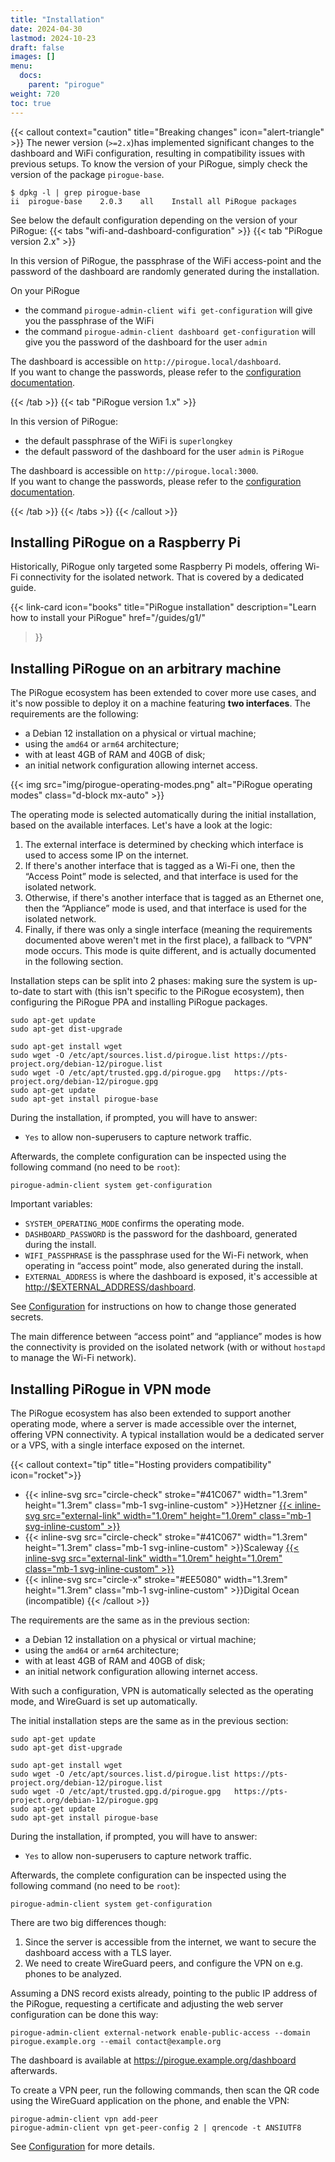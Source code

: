 ```yaml
---
title: "Installation"
date: 2024-04-30
lastmod: 2024-10-23
draft: false
images: []
menu:
  docs:
    parent: "pirogue"
weight: 720
toc: true
---
```

{{< callout context="caution" title="Breaking changes" icon="alert-triangle" >}}
The newer version (`>=2.x`)has implemented significant changes to the dashboard and WiFi configuration, resulting in compatibility issues with previous setups. To know the version of your PiRogue, simply check the version of the package `pirogue-base`.
```shell {title="PiRogue version 2.0.3 is installed"}
$ dpkg -l | grep pirogue-base
ii  pirogue-base    2.0.3    all    Install all PiRogue packages
```
See below the default configuration depending on the version of your PiRogue:
{{< tabs "wifi-and-dashboard-configuration" >}}
{{< tab "PiRogue version 2.x" >}}

In this version of PiRogue, the passphrase of the WiFi access-point and the password of the dashboard are randomly generated during the installation. 

On your PiRogue
* the command `pirogue-admin-client wifi get-configuration` will give you the passphrase of the WiFi
* the command `pirogue-admin-client dashboard get-configuration` will give you the password of the dashboard for the user `admin`

The dashboard is accessible on `http://pirogue.local/dashboard`.  
If you want to change the passwords, please refer to the [configuration documentation](/docs/pirogue/version_2.x/configuration/).

{{< /tab >}}
{{< tab "PiRogue version 1.x" >}}

In this version of PiRogue:

* the default passphrase of the WiFi is `superlongkey`
* the default password of the dashboard for the user `admin` is `PiRogue`

The dashboard is accessible on `http://pirogue.local:3000`.  
If you want to change the passwords, please refer to the [configuration documentation](/docs/pirogue/version_1.x/configuration/).

{{< /tab >}}
{{< /tabs >}}
{{< /callout >}}

## Installing PiRogue on a Raspberry Pi

Historically, PiRogue only targeted some Raspberry Pi models, offering Wi-Fi
connectivity for the isolated network. That is covered by a dedicated guide.

{{< link-card
  icon="books"
  title="PiRogue installation"
  description="Learn how to install your PiRogue"
  href="/guides/g1/"
>}}


## Installing PiRogue on an arbitrary machine

The PiRogue ecosystem has been extended to cover more use cases, and it's now
possible to deploy it on a machine featuring **two interfaces**. The
requirements are the following:

 - a Debian 12 installation on a physical or virtual machine;
 - using the `amd64` or `arm64` architecture;
 - with at least 4GB of RAM and 40GB of disk;
 - an initial network configuration allowing internet access.

{{< img src="img/pirogue-operating-modes.png" alt="PiRogue operating modes" class="d-block mx-auto" >}}

The operating mode is selected automatically during the initial installation,
based on the available interfaces. Let's have a look at the logic:

 1. The external interface is determined by checking which interface is used to
    access some IP on the internet.
 2. If there's another interface that is tagged as a Wi-Fi one, then the “Access
    Point” mode is selected, and that interface is used for the isolated
    network.
 3. Otherwise, if there's another interface that is tagged as an Ethernet one,
    then the “Appliance” mode is used, and that interface is used for the
    isolated network.
 4. Finally, if there was only a single interface (meaning the requirements
    documented above weren't met in the first place), a fallback to “VPN” mode
    occurs. This mode is quite different, and is actually documented in the
    following section.

Installation steps can be split into 2 phases: making sure the system is
up-to-date to start with (this isn't specific to the PiRogue ecosystem), then
configuring the PiRogue PPA and installing PiRogue packages.

```shell {title="Make sure the system is up-to-date"}
sudo apt-get update
sudo apt-get dist-upgrade
```

```shell {title="Configure the PiRogue PPA and install PiRogue packages"}
sudo apt-get install wget
sudo wget -O /etc/apt/sources.list.d/pirogue.list https://pts-project.org/debian-12/pirogue.list
sudo wget -O /etc/apt/trusted.gpg.d/pirogue.gpg   https://pts-project.org/debian-12/pirogue.gpg
sudo apt-get update
sudo apt-get install pirogue-base
```

During the installation, if prompted, you will have to answer:

- `Yes` to allow non-superusers to capture network traffic.

Afterwards, the complete configuration can be inspected using the following
command (no need to be `root`):

    pirogue-admin-client system get-configuration

Important variables:

 - `SYSTEM_OPERATING_MODE` confirms the operating mode.
 - `DASHBOARD_PASSWORD` is the password for the dashboard, generated during the install.
 - `WIFI_PASSPHRASE` is the passphrase used for the Wi-Fi network, when
   operating in “access point” mode, also generated during the install.
 - `EXTERNAL_ADDRESS` is where the dashboard is exposed, it's accessible at
   <http://$EXTERNAL_ADDRESS/dashboard>.

See [Configuration](/docs/pirogue/version_2.x/configuration/) for instructions
on how to change those generated secrets.

The main difference between “access point” and “appliance” modes is how the
connectivity is provided on the isolated network (with or without `hostapd` to
manage the Wi-Fi network).


## Installing PiRogue in VPN mode

The PiRogue ecosystem has also been extended to support another operating mode,
where a server is made accessible over the internet, offering VPN connectivity.
A typical installation would be a dedicated server or a VPS, with a single
interface exposed on the internet.

{{< callout context="tip" title="Hosting providers compatibility" icon="rocket">}}
* {{< inline-svg src="circle-check" stroke="#41C067" width="1.3rem" height="1.3rem" class="mb-1 svg-inline-custom" >}}Hetzner
  [{{< inline-svg src="external-link" width="1.0rem" height="1.0rem" class="mb-1 svg-inline-custom" >}}](https://www.hetzner.com/)
* {{< inline-svg src="circle-check" stroke="#41C067" width="1.3rem" height="1.3rem" class="mb-1 svg-inline-custom" >}}Scaleway
  [{{< inline-svg src="external-link" width="1.0rem" height="1.0rem" class="mb-1 svg-inline-custom" >}}](https://www.scaleway.com/)
* {{< inline-svg src="circle-x" stroke="#EE5080" width="1.3rem" height="1.3rem" class="mb-1 svg-inline-custom" >}}Digital Ocean (incompatible)
{{< /callout >}}

The requirements are the same as in the previous section:

 - a Debian 12 installation on a physical or virtual machine;
 - using the `amd64` or `arm64` architecture;
 - with at least 4GB of RAM and 40GB of disk;
 - an initial network configuration allowing internet access.

With such a configuration, VPN is automatically selected as the operating mode,
and WireGuard is set up automatically.

The initial installation steps are the same as in the previous section:

```shell {title="Make sure the system is up-to-date"}
sudo apt-get update
sudo apt-get dist-upgrade
```

```shell {title="Configure the PiRogue PPA and install PiRogue packages"}
sudo apt-get install wget
sudo wget -O /etc/apt/sources.list.d/pirogue.list https://pts-project.org/debian-12/pirogue.list
sudo wget -O /etc/apt/trusted.gpg.d/pirogue.gpg   https://pts-project.org/debian-12/pirogue.gpg
sudo apt-get update
sudo apt-get install pirogue-base
```

During the installation, if prompted, you will have to answer:

- `Yes` to allow non-superusers to capture network traffic.

Afterwards, the complete configuration can be inspected using the following
command (no need to be `root`):

```shell
pirogue-admin-client system get-configuration
```

There are two big differences though:

 1. Since the server is accessible from the internet, we want to secure the
    dashboard access with a TLS layer.
 2. We need to create WireGuard peers, and configure the VPN on e.g. phones to be
    analyzed.

Assuming a DNS record exists already, pointing to the public IP address of the
PiRogue, requesting a certificate and adjusting the web server configuration can
be done this way:

```shell
pirogue-admin-client external-network enable-public-access --domain pirogue.example.org --email contact@example.org
```

The dashboard is available at <https://pirogue.example.org/dashboard> afterwards.

To create a VPN peer, run the following commands, then scan the QR code using
the WireGuard application on the phone, and enable the VPN:

```shell
pirogue-admin-client vpn add-peer
pirogue-admin-client vpn get-peer-config 2 | qrencode -t ANSIUTF8
```

See [Configuration](/docs/pirogue/version_2.x/configuration/) for more details.